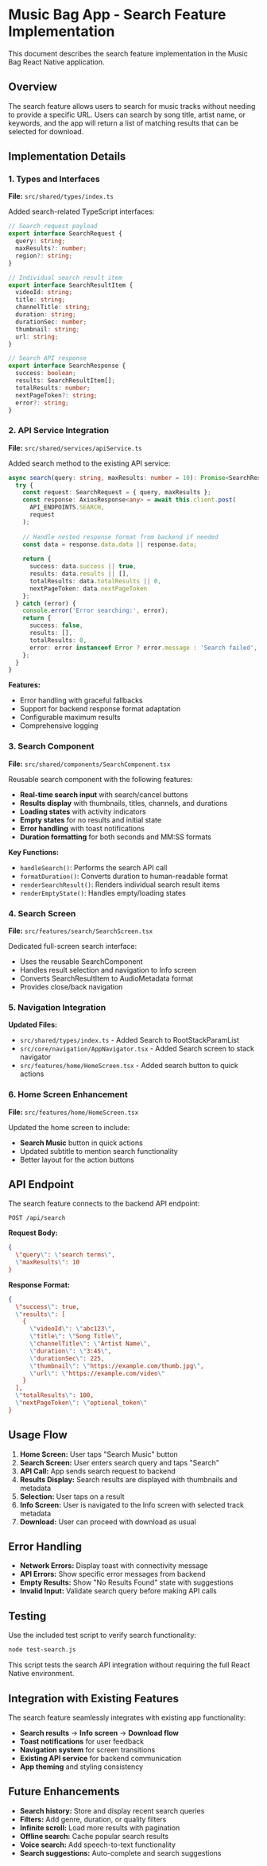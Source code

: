 # Music Bag App - Search Feature Implementation

This document describes the search feature implementation in the Music Bag React Native application.

## Overview

The search feature allows users to search for music tracks without needing to provide a specific URL. Users can search by song title, artist name, or keywords, and the app will return a list of matching results that can be selected for download.

## Implementation Details

### 1. Types and Interfaces

**File:** `src/shared/types/index.ts`

Added search-related TypeScript interfaces:

```typescript
// Search request payload
export interface SearchRequest {
  query: string;
  maxResults?: number;
  region?: string;
}

// Individual search result item
export interface SearchResultItem {
  videoId: string;
  title: string;
  channelTitle: string;
  duration: string;
  durationSec: number;
  thumbnail: string;
  url: string;
}

// Search API response
export interface SearchResponse {
  success: boolean;
  results: SearchResultItem[];
  totalResults: number;
  nextPageToken?: string;
  error?: string;
}
```

### 2. API Service Integration

**File:** `src/shared/services/apiService.ts`

Added search method to the existing API service:

```typescript
async search(query: string, maxResults: number = 10): Promise<SearchResponse> {
  try {
    const request: SearchRequest = { query, maxResults };
    const response: AxiosResponse<any> = await this.client.post(
      API_ENDPOINTS.SEARCH,
      request
    );
    
    // Handle nested response format from backend if needed
    const data = response.data.data || response.data;
    
    return {
      success: data.success || true,
      results: data.results || [],
      totalResults: data.totalResults || 0,
      nextPageToken: data.nextPageToken
    };
  } catch (error) {
    console.error('Error searching:', error);
    return {
      success: false,
      results: [],
      totalResults: 0,
      error: error instanceof Error ? error.message : 'Search failed',
    };
  }
}
```

**Features:**
- Error handling with graceful fallbacks
- Support for backend response format adaptation
- Configurable maximum results
- Comprehensive logging

### 3. Search Component

**File:** `src/shared/components/SearchComponent.tsx`

Reusable search component with the following features:

- **Real-time search input** with search/cancel buttons
- **Results display** with thumbnails, titles, channels, and durations
- **Loading states** with activity indicators
- **Empty states** for no results and initial state
- **Error handling** with toast notifications
- **Duration formatting** for both seconds and MM:SS formats

**Key Functions:**
- `handleSearch()`: Performs the search API call
- `formatDuration()`: Converts duration to human-readable format
- `renderSearchResult()`: Renders individual search result items
- `renderEmptyState()`: Handles empty/loading states

### 4. Search Screen

**File:** `src/features/search/SearchScreen.tsx`

Dedicated full-screen search interface:

- Uses the reusable SearchComponent
- Handles result selection and navigation to Info screen
- Converts SearchResultItem to AudioMetadata format
- Provides close/back navigation

### 5. Navigation Integration

**Updated Files:**
- `src/shared/types/index.ts` - Added Search to RootStackParamList
- `src/core/navigation/AppNavigator.tsx` - Added Search screen to stack navigator
- `src/features/home/HomeScreen.tsx` - Added search button to quick actions

### 6. Home Screen Enhancement

**File:** `src/features/home/HomeScreen.tsx`

Updated the home screen to include:
- **Search Music** button in quick actions
- Updated subtitle to mention search functionality
- Better layout for the action buttons

## API Endpoint

The search feature connects to the backend API endpoint:

```
POST /api/search
```

**Request Body:**
```json
{
  \"query\": \"search terms\",
  \"maxResults\": 10
}
```

**Response Format:**
```json
{
  \"success\": true,
  \"results\": [
    {
      \"videoId\": \"abc123\",
      \"title\": \"Song Title\",
      \"channelTitle\": \"Artist Name\",
      \"duration\": \"3:45\",
      \"durationSec\": 225,
      \"thumbnail\": \"https://example.com/thumb.jpg\",
      \"url\": \"https://example.com/video\"
    }
  ],
  \"totalResults\": 100,
  \"nextPageToken\": \"optional_token\"
}
```

## Usage Flow

1. **Home Screen:** User taps \"Search Music\" button
2. **Search Screen:** User enters search query and taps \"Search\"
3. **API Call:** App sends search request to backend
4. **Results Display:** Search results are displayed with thumbnails and metadata
5. **Selection:** User taps on a result
6. **Info Screen:** User is navigated to the Info screen with selected track metadata
7. **Download:** User can proceed with download as usual

## Error Handling

- **Network Errors:** Display toast with connectivity message
- **API Errors:** Show specific error messages from backend
- **Empty Results:** Show \"No Results Found\" state with suggestions
- **Invalid Input:** Validate search query before making API calls

## Testing

Use the included test script to verify search functionality:

```bash
node test-search.js
```

This script tests the search API integration without requiring the full React Native environment.

## Integration with Existing Features

The search feature seamlessly integrates with existing app functionality:

- **Search results** → **Info screen** → **Download flow**
- **Toast notifications** for user feedback
- **Navigation system** for screen transitions
- **Existing API service** for backend communication
- **App theming** and styling consistency

## Future Enhancements

- **Search history:** Store and display recent search queries
- **Filters:** Add genre, duration, or quality filters
- **Infinite scroll:** Load more results with pagination
- **Offline search:** Cache popular search results
- **Voice search:** Add speech-to-text functionality
- **Search suggestions:** Auto-complete and search suggestions
